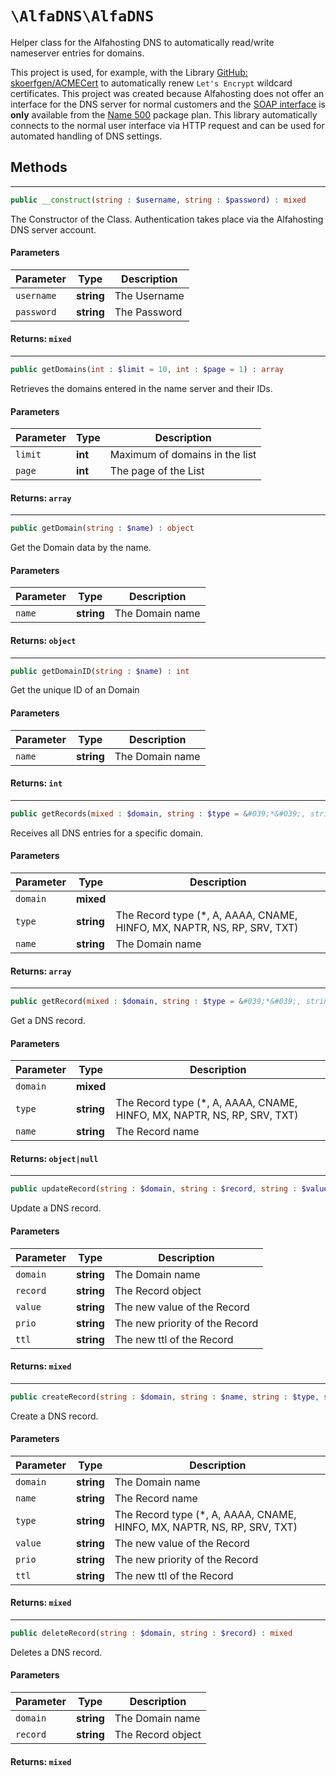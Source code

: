 
# `\AlfaDNS\AlfaDNS`

Helper class for the Alfahosting DNS to automatically read/write nameserver entries for domains.

This project is used, for example, with the Library [GitHub: skoerfgen/ACMECert](https://github.com/skoerfgen/ACMECert) to automatically renew `Let's Encrypt` wildcard certificates.
This project was created because Alfahosting does not offer an interface for the DNS server for normal customers and the [SOAP interface](https://dns.alfahosting.de/api/) is **only** available from the [Name 500](https://alfahosting.de/eigene-nameserver/) package plan. This library automatically connects to the normal user interface via HTTP request and can be used for automated handling of DNS settings.




## Methods

---
```php
public __construct(string : $username, string : $password) : mixed
```





The Constructor of the Class.
Authentication takes place via the Alfahosting DNS server account.

#### Parameters

| Parameter | Type | Description |
|-----------|------|-------------|
| `username` | **string** | The Username |
| `password` | **string** | The Password |



#### Returns: `mixed`


---
```php
public getDomains(int : $limit = 10, int : $page = 1) : array
```





Retrieves the domains entered in the name server and their IDs.


#### Parameters

| Parameter | Type | Description |
|-----------|------|-------------|
| `limit` | **int** | Maximum of domains in the list |
| `page` | **int** | The page of the List |



#### Returns: `array`


---
```php
public getDomain(string : $name) : object
```





Get the Domain data by the name.


#### Parameters

| Parameter | Type | Description |
|-----------|------|-------------|
| `name` | **string** | The Domain name |



#### Returns: `object`


---
```php
public getDomainID(string : $name) : int
```





Get the unique ID of an Domain


#### Parameters

| Parameter | Type | Description |
|-----------|------|-------------|
| `name` | **string** | The Domain name |



#### Returns: `int`


---
```php
public getRecords(mixed : $domain, string : $type = &#039;*&#039;, string : $name = &#039;*&#039;) : array
```





Receives all DNS entries for a specific domain.


#### Parameters

| Parameter | Type | Description |
|-----------|------|-------------|
| `domain` | **mixed** |  |
| `type` | **string** | The Record type (*, A, AAAA, CNAME, HINFO, MX, NAPTR, NS, RP, SRV, TXT) |
| `name` | **string** | The Domain name |



#### Returns: `array`


---
```php
public getRecord(mixed : $domain, string : $type = &#039;*&#039;, string : $name) : object|null
```





Get a DNS record.


#### Parameters

| Parameter | Type | Description |
|-----------|------|-------------|
| `domain` | **mixed** |  |
| `type` | **string** | The Record type (*, A, AAAA, CNAME, HINFO, MX, NAPTR, NS, RP, SRV, TXT) |
| `name` | **string** | The Record name |



#### Returns: `object|null`


---
```php
public updateRecord(string : $domain, string : $record, string : $value, string : $prio, string : $ttl = 60) : mixed
```





Update a DNS record.


#### Parameters

| Parameter | Type | Description |
|-----------|------|-------------|
| `domain` | **string** | The Domain name |
| `record` | **string** | The Record object |
| `value` | **string** | The new value of the Record |
| `prio` | **string** | The new priority of the Record |
| `ttl` | **string** | The new ttl of the Record |



#### Returns: `mixed`


---
```php
public createRecord(string : $domain, string : $name, string : $type, string : $value, string : $prio, string : $ttl = 60) : mixed
```





Create a DNS record.


#### Parameters

| Parameter | Type | Description |
|-----------|------|-------------|
| `domain` | **string** | The Domain name |
| `name` | **string** | The Record name |
| `type` | **string** | The Record type (*, A, AAAA, CNAME, HINFO, MX, NAPTR, NS, RP, SRV, TXT) |
| `value` | **string** | The new value of the Record |
| `prio` | **string** | The new priority of the Record |
| `ttl` | **string** | The new ttl of the Record |



#### Returns: `mixed`


---
```php
public deleteRecord(string : $domain, string : $record) : mixed
```





Deletes a DNS record.


#### Parameters

| Parameter | Type | Description |
|-----------|------|-------------|
| `domain` | **string** | The Domain name |
| `record` | **string** | The Record object |



#### Returns: `mixed`




